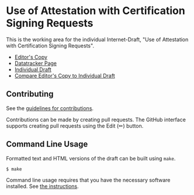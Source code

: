 # Use of Attestation with Certification Signing Requests

This is the working area for the individual Internet-Draft, "Use of Attestation with Certification Signing Requests".

* [Editor's Copy](https://lamps-wg.github.io/csr-attestation/#go.draft-ounsworth-csr-attestation.html)
* [Datatracker Page](https://datatracker.ietf.org/doc/draft-ounsworth-csr-attestation)
* [Individual Draft](https://datatracker.ietf.org/doc/html/draft-ounsworth-csr-attestation)
* [Compare Editor's Copy to Individual Draft](https://lamps-wg.github.io/csr-attestation/#go.draft-ounsworth-csr-attestation.diff)


## Contributing

See the
[guidelines for contributions](https://github.com/lamps-wg/csr-attestation/blob/main/CONTRIBUTING.md).

Contributions can be made by creating pull requests.
The GitHub interface supports creating pull requests using the Edit (✏) button.


## Command Line Usage

Formatted text and HTML versions of the draft can be built using `make`.

```sh
$ make
```

Command line usage requires that you have the necessary software installed.  See
[the instructions](https://github.com/martinthomson/i-d-template/blob/main/doc/SETUP.md).

